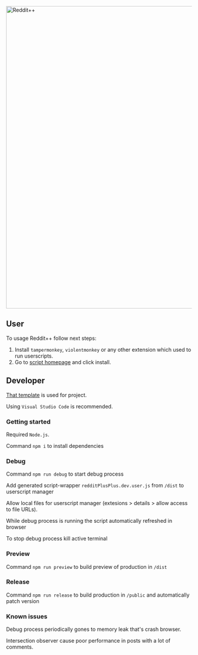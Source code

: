 <div>
<img width="820" src="https://raw.githubusercontent.com/lnm95/redditPlusPlus/main/public/scr/readme.png" alt="Reddit++">
</div>

## User

To usage Reddit++ follow next steps:

1. Install `tampermonkey`, `violentmonkey` or any other extension which used to run userscripts.
2. Go to [script homepage](https://greasyfork.org/ru/scripts/490046-reddit) and click install.

## Developer

[That template](https://github.com/trim21/webpack-userscript-template) is used for project.

Using `Visual Studio Code` is recommended.

### Getting started

Required `Node.js`.

Command `npm i` to install dependencies

### Debug

Command `npm run debug` to start debug process

Add generated script-wrapper `redditPlusPlus.dev.user.js` from `/dist` to userscript manager

Allow local files for userscript manager (extesions > details > allow access to file URLs).

While debug process is running the script automatically refreshed in browser

To stop debug process kill active terminal

### Preview

Command `npm run preview` to build preview of production in `/dist`

### Release

Command `npm run release` to build production in `/public` and automatically patch version

### Known issues

Debug process periodically gones to memory leak that's crash browser.

Intersection observer cause poor performance in posts with a lot of comments.
